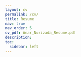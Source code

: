 ```yaml
---
layout: cv
permalink: /cv/
title: Resume
nav: true
nav_order: 5
cv_pdf: Anar_Nurizada_Resume.pdf
description:
toc:
  sidebar: left
---
```

